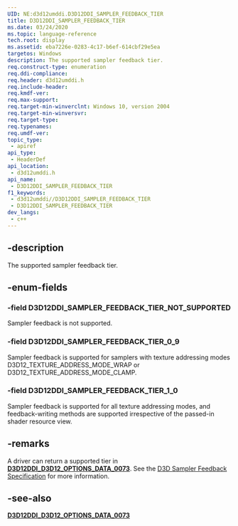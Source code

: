 ```yaml
---
UID: NE:d3d12umddi.D3D12DDI_SAMPLER_FEEDBACK_TIER
title: D3D12DDI_SAMPLER_FEEDBACK_TIER
ms.date: 03/24/2020
ms.topic: language-reference
tech.root: display
ms.assetid: eba7226e-0283-4c17-b6ef-614cbf29e5ea
targetos: Windows
description: The supported sampler feedback tier.
req.construct-type: enumeration
req.ddi-compliance: 
req.header: d3d12umddi.h
req.include-header: 
req.kmdf-ver: 
req.max-support: 
req.target-min-winverclnt: Windows 10, version 2004
req.target-min-winversvr: 
req.target-type: 
req.typenames: 
req.umdf-ver: 
topic_type:
 - apiref
api_type:
 - HeaderDef
api_location:
 - d3d12umddi.h
api_name:
 - D3D12DDI_SAMPLER_FEEDBACK_TIER
f1_keywords:
 - d3d12umddi//D3D12DDI_SAMPLER_FEEDBACK_TIER
 - D3D12DDI_SAMPLER_FEEDBACK_TIER
dev_langs:
 - c++
---
```


## -description

The supported sampler feedback tier.

## -enum-fields

### -field D3D12DDI_SAMPLER_FEEDBACK_TIER_NOT_SUPPORTED

Sampler feedback is not supported.

### -field D3D12DDI_SAMPLER_FEEDBACK_TIER_0_9

Sampler feedback is supported for samplers with texture addressing modes D3D12_TEXTURE_ADDRESS_MODE_WRAP or D3D12_TEXTURE_ADDRESS_MODE_CLAMP.

### -field D3D12DDI_SAMPLER_FEEDBACK_TIER_1_0

Sampler feedback is supported for all texture addressing modes, and feedback-writing methods are supported irrespective of the passed-in shader resource view.

## -remarks

A driver can return a supported tier in [**D3D12DDI_D3D12_OPTIONS_DATA_0073**](ns-d3d12umddi-d3d12ddi_d3d12_options_data_0073.md). See the [D3D Sampler Feedback Specification](https://microsoft.github.io/DirectX-Specs/d3d/SamplerFeedback.html) for more information.

## -see-also

[**D3D12DDI_D3D12_OPTIONS_DATA_0073**](ns-d3d12umddi-d3d12ddi_d3d12_options_data_0073.md)
